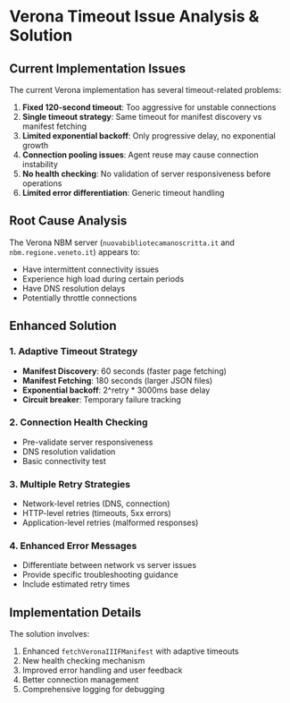 # Verona Timeout Issue Analysis & Solution

## Current Implementation Issues

The current Verona implementation has several timeout-related problems:

1. **Fixed 120-second timeout**: Too aggressive for unstable connections
2. **Single timeout strategy**: Same timeout for manifest discovery vs manifest fetching
3. **Limited exponential backoff**: Only progressive delay, no exponential growth
4. **Connection pooling issues**: Agent reuse may cause connection instability
5. **No health checking**: No validation of server responsiveness before operations
6. **Limited error differentiation**: Generic timeout handling

## Root Cause Analysis

The Verona NBM server (`nuovabibliotecamanoscritta.it` and `nbm.regione.veneto.it`) appears to:
- Have intermittent connectivity issues
- Experience high load during certain periods
- Have DNS resolution delays
- Potentially throttle connections

## Enhanced Solution

### 1. Adaptive Timeout Strategy
- **Manifest Discovery**: 60 seconds (faster page fetching)
- **Manifest Fetching**: 180 seconds (larger JSON files)
- **Exponential backoff**: 2^retry * 3000ms base delay
- **Circuit breaker**: Temporary failure tracking

### 2. Connection Health Checking
- Pre-validate server responsiveness
- DNS resolution validation
- Basic connectivity test

### 3. Multiple Retry Strategies
- Network-level retries (DNS, connection)
- HTTP-level retries (timeouts, 5xx errors)
- Application-level retries (malformed responses)

### 4. Enhanced Error Messages
- Differentiate between network vs server issues
- Provide specific troubleshooting guidance
- Include estimated retry times

## Implementation Details

The solution involves:
1. Enhanced `fetchVeronaIIIFManifest` with adaptive timeouts
2. New health checking mechanism
3. Improved error handling and user feedback
4. Better connection management
5. Comprehensive logging for debugging